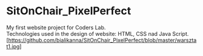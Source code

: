 # SitOnChair_PixelPerfect
My first website project for Coders Lab. <br>
Technologies used in the design of website: HTML, CSS nad Java Script.
[https://github.com/bialikanna/SitOnChair_PixelPerfect/blob/master/warsztat1.jpg]
